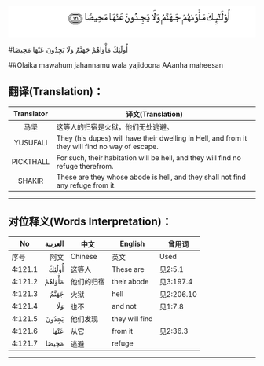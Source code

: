 ![004:121](images/004_121.gif)

#أُولَٰئِكَ مَأْوَاهُمْ جَهَنَّمُ وَلَا يَجِدُونَ عَنْهَا مَحِيصًا 

##Olaika mawahum jahannamu wala yajidoona AAanha maheesan 

## 翻译(Translation)：

| Translator | 译文(Translation)                                            |
| :--------: | ------------------------------------------------------------ |
|    马坚    | 这等人的归宿是火狱，他们无处逃避。                           |
|  YUSUFALI  | They (his dupes) will have their dwelling in Hell, and from it they will find no way of escape. |
| PICKTHALL  | For such, their habitation will be hell, and they will find no refuge therefrom. |
|   SHAKIR   | These are they whose abode is hell, and they shall not find any refuge from it. |

---

## 对位释义(Words Interpretation)：

| No   | العربية | 中文    | English | 曾用词 |
| ---- | ------: | ------- | ------- | ------ |
| 序号 |    阿文 | Chinese | 英文    | Used   |
| 4:121.1 | أُولَٰئِكَ  | 这等人     | These are      | 见2:5.1    |
| 4:121.2 | مَأْوَاهُمْ | 他们的归宿 | their abode    | 见3:197.4  |
| 4:121.3 | جَهَنَّمُ   | 火狱       | hell           | 见2:206.10 |
| 4:121.4 | وَلَا    | 也不       | and not        | 见1:7.8    |
| 4:121.5 | يَجِدُونَ  | 他们发现   | they will find |            |
| 4:121.6 | عَنْهَا   | 从它       | from it        | 见2:36.3   |
| 4:121.7 | مَحِيصًا  | 逃避       | refuge         |            |

---
